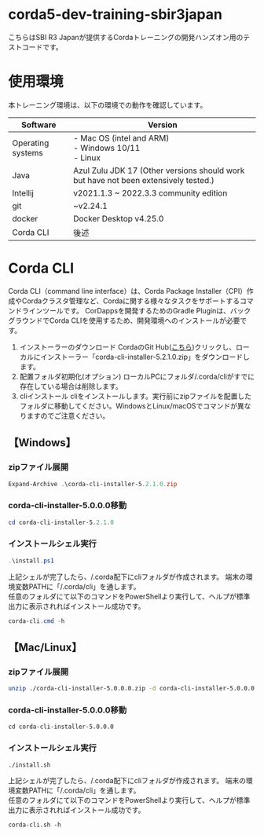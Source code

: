 # corda5-dev-training-sbir3japan

こちらはSBI R3 Japanが提供するCordaトレーニングの開発ハンズオン用のテストコードです。

# 使用環境

本トレーニング環境は、以下の環境での動作を確認しています。

| Software | Version                                                                             |
|------------|-------------------------------------------------------------------------------------|
| Operating systems | - Mac OS (intel and ARM)<br>- Windows 10/11<br>- Linux                              
| Java | Azul Zulu JDK 17 (Other versions should work but have not been extensively tested.) |
| Intellij | v2021.1.3 ~ 2022.3.3 community edition                                                        |
| git | ~v2.24.1                                                                            |
| docker | Docker Desktop v4.25.0                                    |
| Corda CLI | 後述                                                                                  |

# Corda CLI

Corda CLI（command line interface）は、Corda Package Installer（CPI）作成やCordaクラスタ管理など、Cordaに関する様々なタスクをサポートするコマンドラインツールです。
CorDappsを開発するためのGradle Pluginは、バックグラウンドでCorda CLIを使用するため、開発環境へのインストールが必要です。

1. インストーラーのダウンロード
   CordaのGit Hub([こちら](https://github.com/corda/corda-runtime-os/releases))クリックし、ローカルにインストーラー「corda-cli-installer-5.2.1.0.zip」をダウンロードします。
2. 配置フォルダ初期化(オプション)
   ローカルPCにフォルダ<user-home>/.corda/cliがすでに存在している場合は削除します。
3. cliインストール
   cliをインストールします。実行前にzipファイルを配置したフォルダに移動してください。WindowsとLinux/macOSでコマンドが異なりますのでご注意ください。

## 【Windows】
### zipファイル展開
``` ps1
Expand-Archive .\corda-cli-installer-5.2.1.0.zip
```
### corda-cli-installer-5.0.0.0移動
``` ps1
cd corda-cli-installer-5.2.1.0
```
### インストールシェル実行
``` ps1
.\install.ps1
```
上記シェルが完了したら、<user-home>/.corda配下にcliフォルダが作成されます。 端末の環境変数PATHに「<user-home>/.corda/cli」を通します。  
任意のフォルダにて以下のコマンドをPowerShellより実行して、ヘルプが標準出力に表示されればインストール成功です。
``` ps1
corda-cli.cmd -h
```
## 【Mac/Linux】
### zipファイル展開
``` bash
unzip ./corda-cli-installer-5.0.0.0.zip -d corda-cli-installer-5.0.0.0
```
### corda-cli-installer-5.0.0.0移動
```
cd corda-cli-installer-5.0.0.0
```
### インストールシェル実行
```
./install.sh
```
上記シェルが完了したら、<user-home>/.corda配下にcliフォルダが作成されます。 端末の環境変数PATHに「<user-home>/.corda/cli」を通します。  
任意のフォルダにて以下のコマンドをPowerShellより実行して、ヘルプが標準出力に表示されればインストール成功です。
```
corda-cli.sh -h
```